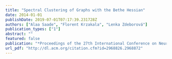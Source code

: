 ```yaml
---
title: "Spectral Clustering of Graphs with the Bethe Hessian"
date: 2014-01-01
publishDate: 2019-07-01T07:17:39.231728Z
authors: ["Alaa Saade", "Florent Krzakala", "Lenka Zdeborová"]
publication_types: ["1"]
abstract: ""
featured: false
publication: "*Proceedings of the 27th International Conference on Neural Information Processing Systems - Volume 1*"
url_pdf: "http://dl.acm.org/citation.cfm?id=2968826.2968872"
---
```


